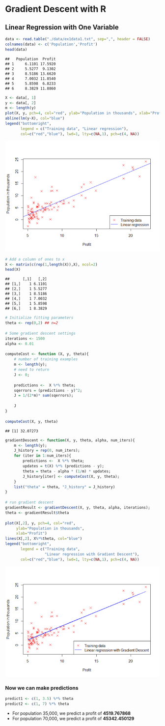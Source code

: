 # Gradient Descent with R


## Linear Regression with One Variable



```r
data <- read.table("./data/ex1data1.txt", sep=",", header = FALSE)
colnames(data) <- c('Population','Profit')
head(data)
```

```
##   Population  Profit
## 1     6.1101 17.5920
## 2     5.5277  9.1302
## 3     8.5186 13.6620
## 4     7.0032 11.8540
## 5     5.8598  6.8233
## 6     8.3829 11.8860
```

```r
X <- data[, 1]
y <- data[, 2]
m <- length(y)
plot(X, y, pch=4, col="red", ylab="Population in thousands", xlab="Profit")
abline(lm(y~X), col="blue")
legend("bottomright", 
       legend = c("Training data", "Linear regression"), 
       col=c("red","blue"), lwd=1, lty=c(NA,1), pch=c(4, NA))
```

![](gradient-descent-one_files/figure-html/load-1.png) 

```r
# Add a column of ones to x
X <- matrix(c(rep(1,length(X)),X), ncol=2)
head(X)
```

```
##      [,1]   [,2]
## [1,]    1 6.1101
## [2,]    1 5.5277
## [3,]    1 8.5186
## [4,]    1 7.0032
## [5,]    1 5.8598
## [6,]    1 8.3829
```

```r
# Initialize fitting parameters
theta <- rep(0,2) ## n=2

# Some gradient descent settings
iterations <- 1500
alpha <- 0.01

computeCost <- function (X, y, theta){
    # number of training examples
    m <- length(y);
    # need to return
    J <- 0;
    
    predictions <-  X %*% theta;
    sqerrors = (predictions - y)^2;
    J = 1/(2*m)* sum(sqerrors);
    
    J
}

computeCost(X, y, theta)
```

```
## [1] 32.07273
```

```r
gradientDescent <- function(X, y, theta, alpha, num_iters){
    m <- length(y);  
    J_history = rep(0, num_iters);
    for (iter in 1:num_iters){
        predictions <-  X %*% theta;
        updates = t(X) %*% (predictions - y);
        theta = theta - alpha * (1/m) * updates;
        J_history[iter] <- computeCost(X, y, theta);
    }
    list("theta" = theta, "J_history" = J_history)  
}

# run gradient descent
gradientResult <- gradientDescent(X, y, theta, alpha, iterations);
theta <- gradientResult$theta

plot(X[,2], y, pch=4, col="red", 
     ylab="Population in thousands", 
     xlab="Profit")
lines(X[,2], X%*%theta, col="blue")
legend("bottomright", 
       legend = c("Training data", 
                  "Linear regression with Gradient Descent"), 
       col=c("red","blue"), lwd=1, lty=c(NA,1), pch=c(4, NA))
```

![](gradient-descent-one_files/figure-html/load-2.png) 

### Now we can make predictions


```r
predict1 <- c(1, 3.5) %*% theta
predict2 <- c(1, 7) %*% theta
```

* For population 35,000, we predict a profit of __4519.767868__
* For population 70,000, we predict a profit of __45342.450129__
